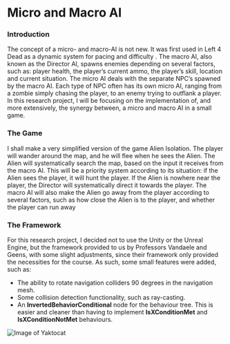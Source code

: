 # Micro and Macro AI

### Introduction
The concept of a micro- and macro-AI is not new. It was first used in Left 4 Dead as a dynamic system for pacing and difficulty . The macro AI, also known as the Director AI, spawns enemies depending on several factors, such as: player health, the player’s current ammo, the player’s skill, location and current situation.
The micro AI deals with the separate NPC’s spawned by the macro AI. Each type of NPC often has its own micro AI, ranging from a zombie simply chasing the player, to an enemy trying to outflank a player.
In this research project, I will be focusing on the implementation of, and more extensively, the synergy between, a micro and macro AI in a small game. 

### The Game
I shall make a very simplified version of the game Alien Isolation. The player will wander around the map, and he will flee when he sees the Alien.
The Alien will systematically search the map, based on the input it receives from the macro AI.
This will be a priority system according to its situation: if the Alien sees the player, it will hunt the player. If the Alien is nowhere near the player, the Director will systematically direct it towards the player.
The macro AI will also make the Alien go away from the player according to several factors, such as how close the Alien is to the player, and whether the player can run away

### The Framework
For this research project, I decided not to use the Unity or the Unreal Engine, but the framework provided to us by Professors Vandaele and Geens, with some slight adjustments, since their framework only provided the necessities for the course. As such, some small features were added, such as:
* The ability to rotate navigation colliders 90 degrees in the navigation mesh.
* Some collision detection functionality, such as ray-casting.
* An **InvertedBehaviorConditional** node for the behaviour tree. This is easier and cleaner than having to implement **IsXConditionMet** and **IsXConditionNotMet** behaviours.

![Image of Yaktocat](https://drive.google.com/file/d/1Wig5XoWRDQy2K7RZy33soapcpvW4dDQD/view?usp=sharing)
